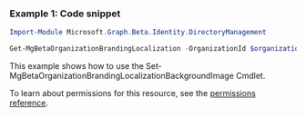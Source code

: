 ### Example 1: Code snippet

```powershell
Import-Module Microsoft.Graph.Beta.Identity.DirectoryManagement

Get-MgBetaOrganizationBrandingLocalization -OrganizationId $organizationId
```
This example shows how to use the Set-MgBetaOrganizationBrandingLocalizationBackgroundImage Cmdlet.

To learn about permissions for this resource, see the [permissions reference](/graph/permissions-reference).

